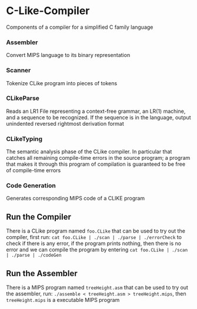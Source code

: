 # C-Like-Compiler
Components of a compiler for a simplified C family language

### Assembler

Convert MIPS language to its binary representation

### Scanner

Tokenize CLike program into pieces of tokens

### CLikeParse

Reads an LR1 File representing a context-free grammar, an LR(1) machine, and a sequence to be recognized. If the sequence is in the language, output unindented reversed rightmost derivation format

### CLikeTyping

The semantic analysis phase of the CLike compiler. In particular that catches all remaining compile-time errors in the source program; a program that makes it through this program of compilation is guaranteed to be free of compile-time errors

### Code Generation

Generates corresponding MIPS code of a CLIKE program

## Run the Compiler
There is a CLike program named `foo.CLike` that can be used to try out the compiler, first run:  `cat foo.CLike | ./scan | ./parse | ./errorCheck`  to check if there is any error, if the program prints nothing, then there is no error and we can compile the program by entering `cat foo.CLike | ./scan | ./parse | ./codeGen`

## Run the Assembler
There is a MIPS program named `treeHeight.asm` that can be used to try out the assembler, run:  `./assemble < treeHeight.asm > treeHeight.mips`, then `treeHeight.mips` is a executable MIPS program
